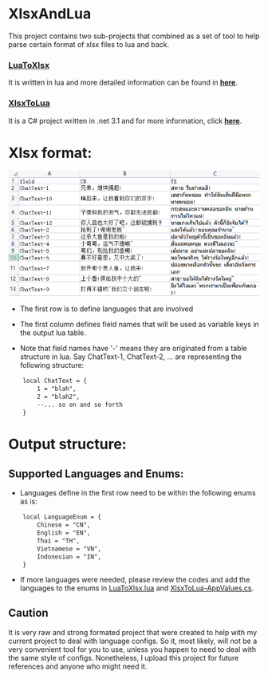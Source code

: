 # XlsxAndLua

This project contains two sub-projects that combined as a set of tool to help parse certain format of xlsx files to lua and back.

###  [LuaToXlsx](/LuaToXlsx) 

It is written in lua and more detailed information can be found in **[here](/LuaToXlsx/README.md)**.


### [XlsxToLua](/XlsxToLua)

It is a C# project written in .net 3.1 and for more information, click **[here](/XlsxToLua/README.md)**.

# Xlsx format:
![XlsxFormat](/Images/XlsxFormat.png)

- The first row is to define languages that are involved

- The first column defines field names that will be used as variable keys in the output lua table.

- Note that field names have '-' means they are originated from a table structure in lua. Say ChatText-1, ChatText-2, ... are representing the following structure: 

```
    local ChatText = {
        1 = "blah",
        2 = "blah2",
        --... so on and so forth
    }
```

# Output structure:



## Supported Languages and Enums:

- Languages define in the first row need to be within the following enums as is:

```
    local LanguageEnum = {
        Chinese = "CN",
        English = "EN",
        Thai = "TH",
        Vietnamese = "VN",
        Indonesian = "IN",
    }
```

- If more languages were needed, please review the codes and add the languages to the enums in [LuaToXlsx.lua](/LuaToXlsx/LuaToXlsx.lua) and [XlsxToLua-AppValues.cs](/XlsxToLua/AppValues.cs).

## Caution

It is very raw and strong formated project that were created to help with my current project to deal with language configs. So it, most likely, will not be a very convenient tool for you to use, unless you happen to need to deal with the same style of configs. Nonetheless, I upload this project for future references and anyone who might need it.

